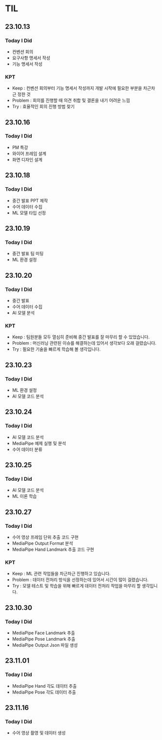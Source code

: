 # TIL

## 23.10.13

### Today I Did

- 컨벤션 회의
- 요구사항 명세서 작성
- 기능 명세서 작성

### KPT

- Keep : 컨벤션 회의부터 기능 명세서 작성까지 개발 시작에 필요한 부분을 차근차근 정한 것
- Problem : 회의를 진행할 때 의견 취합 및 결론을 내기 어려운 느낌
- Try : 효율적인 회의 진행 방법 찾기

## 23.10.16

### Today I Did

- PM 특강
- 와이어 프레임 설계
- 화면 디자인 설계

## 23.10.18

### Today I Did

- 중간 발표 PPT 제작
- 수어 데이터 수집
- ML 모델 타입 선정

## 23.10.19

### Today I Did

- 중간 발표 팀 미팅
- ML 환경 설정

## 23.10.20

### Today I Did

- 중간 발표
- 수어 데이터 수집
- AI 모델 분석

### KPT

- Keep : 팀원분들 모두 열심히 준비해 중간 발표를 잘 마무리 할 수 있었습니다.
- Problem : 머신러닝 관련된 이슈를 해결하는데 있어서 생각보다 오래 걸렸습니다.
- Try : 필요한 기술을 빠르게 학습해 볼 생각입니다.

## 23.10.23

### Today I Did

- ML 환경 설정
- AI 모델 코드 분석

## 23.10.24

### Today I Did

- AI 모델 코드 분석
- MediaPipe 예제 실행 및 분석
- 수어 데이터 분류

## 23.10.25

### Today I Did

- AI 모델 코드 분석
- ML 이론 학습

## 23.10.27

### Today I Did

- 수어 영상 프레임 단위 추출 코드 구현
- MediaPipe Output Format 분석
- MediaPipe Hand Landmark 추출 코드 구현

### KPT

- Keep : ML 관련 작업들을 차근차근 진행하고 있습니다.
- Problem : 데이터 전처리 방식을 선정하는데 있어서 시간이 많이 걸렸습니다.
- Try : 모델 테스트 및 학습을 위해 빠르게 데이터 전처리 작업을 마무리 할 생각입니다.

## 23.10.30

### Today I Did

- MediaPipe Face Landmark 추출
- MediaPipe Pose Landmark 추출
- MediaPipe Output Json 파일 생성

## 23.11.01

### Today I Did

- MediaPipe Hand 각도 데이터 추출
- MediaPipe Pose 각도 데이터 추출

## 23.11.16

### Today I Did

- 수어 영상 촬영 및 데이터 생성

